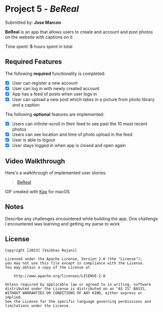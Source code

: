 # Project 5 - *BeReal*

Submitted by: **Jose Marcon**

**BeReal** is an app that allows users to create and account and post photos on the website with captions on it

Time spent: **5** hours spent in total

## Required Features

The following **required** functionality is completed:

- [x] User can register a new account
- [x] User can log in with newly created account
- [x] App has a feed of posts when user logs in
- [x] User can upload a new post which takes in a picture from photo library and a caption    
 
The following **optional** features are implemented:

- [x] Users can infinite-scroll in their feed to see past the 10 most recent photos
- [x] Users can see location and time of photo upload in the feed    
- [x] User is able to logout
- [x] User stays logged in when app is closed and open again    

## Video Walkthrough

Here's a walkthrough of implemented user stories:

<blockquote class="imgur-embed-pub" lang="en" data-id="xcZG97S"><a href="https://i.imgur.com/nRHtOVV.gif">BeReal</a></blockquote>

GIF created with [Kap](https://getkap.co/) for macOS


## Notes

Describe any challenges encountered while building the app.
One challenge I encountered was learning and getting my parse to work

## License

    Copyright [2023] [Vaibhav Rajani]

    Licensed under the Apache License, Version 2.0 (the "License");
    you may not use this file except in compliance with the License.
    You may obtain a copy of the License at

        http://www.apache.org/licenses/LICENSE-2.0

    Unless required by applicable law or agreed to in writing, software
    distributed under the License is distributed on an "AS IS" BASIS,
    WITHOUT WARRANTIES OR CONDITIONS OF ANY KIND, either express or implied.
    See the License for the specific language governing permissions and
    limitations under the License.
